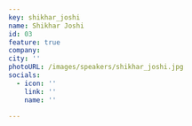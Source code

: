 ```yaml
---
key: shikhar_joshi
name: Shikhar Joshi
id: 03
feature: true
company: 
city: ''
photoURL: /images/speakers/shikhar_joshi.jpg
socials:
  - icon: ''
    link: ''
    name: ''

---
```

